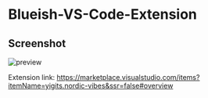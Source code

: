 # Blueish-VS-Code-Extension

## Screenshot

![preview](https://github.com/yigitsr/Blueish-Dark-VS-Code-Extension/assets/55548182/a9395cc2-8c7a-4961-9979-a0079ad16853)

Extension link: https://marketplace.visualstudio.com/items?itemName=yigits.nordic-vibes&ssr=false#overview

